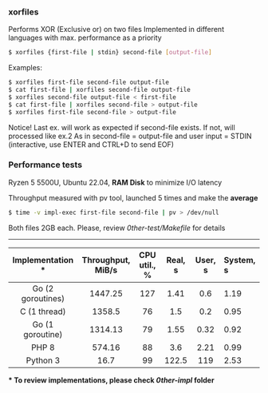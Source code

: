 ### xorfiles

Performs XOR (Exclusive or) on two files
Implemented in different languages with max. performance as a priority

```sh
$ xorfiles {first-file | stdin} second-file [output-file]
```

Examples:

```sh
$ xorfiles first-file second-file output-file
$ cat first-file | xorfiles second-file output-file
$ xorfiles second-file output-file < first-file
$ cat first-file | xorfiles second-file > output-file
$ xorfiles first-file second-file > output-file
```

Notice! Last ex. will work as expected if second-file exists. If not, will processed like ex.2
As in second-file = output-file and user input = STDIN (interactive, use ENTER and CTRL+D to send EOF)

### Performance tests
Ryzen 5 5500U, Ubuntu 22.04, **RAM Disk** to minimize I/O latency

Throughput measured with pv tool, launched 5 times and make the **average**

```sh
$ time -v impl-exec first-file second-file | pv > /dev/null
```

Both files 2GB each. Please, review *0ther-test/Makefile* for details

---
| Implementation *    | Throughput, MiB/s | CPU util., % | Real, s | User, s | System, s |
|:-------------------:|:-----------------:|:------------:|:-------:|:-------:|:----------|
| Go (2 goroutines)   | 1447.25           | 127          | 1.41    | 0.6     | 1.19      |
| C (1 thread)        | 1358.5            | 76           | 1.5     | 0.2     | 0.95      |
| Go (1 goroutine)    | 1314.13           | 79           | 1.55    | 0.32    | 0.92      |
| PHP 8               | 574.16            | 88           | 3.6     | 2.21    | 0.99      |
| Python 3            | 16.7              | 99           | 122.5   | 119     | 2.53      |

**\* To review implementations, please check *0ther-impl* folder**

